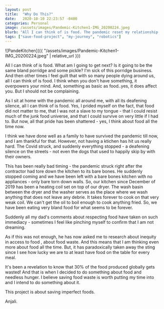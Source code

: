 ```yaml
---
layout: post
title:  "Why Do This?"
date:   2020-10-10 22:23:57 -0400
categories: Personal
image: /assets/images/Pandemic-Kitchen1-IMG_20200224.jpeg
blurb: "All I can think of is food. The pandemic reset my relationship with food..."
tags: ["save-food-project", "my-journey", "robotics"]
---
```


![PandeKitchen]({{ "/assets/images/Pandemic-Kitchen1-IMG_20200224.jpeg" | relative_url }})

All I can think of is food. What am I going to get next? Is it going to be the same bland porridge and some pickle?  I'm sick of this porridge business. And then other times I feel guilt that with so many people dying around us, all I can think of is food. I think when you don't have something, it overpowers your mind. And, something as basic as food..yes, it does affect you. But I should not be complaining.

As I sit at home with the pandemic all around me, with all its deafening silence, all I can think of is food. Yes, I prided myself on the fact, that food did not matter to me, that I was not a slave to my tongue - that I could resist much of the junk food universe, and that I could survive on very little if I had to. But now, all that pride has been shattered - yes, I think about food all the time now. 

I think we have done well as a family to have survived the pandemic till now, and I am thankful for that. However, not having a ktichen has hit us really hard.
The Covid struck, and suddenly everything stopped - a deafening silence on the streets - not even the dogs that used to happily skip by with their owners. 

This has been really bad timing - the pandemic struck right after the contractor had tore down the kitchen to its bare bones. He suddenly stopped coming and we have been left with a bare bones kitchen with no appliances - only bare torn down walls. 
So, our kitchen since December of 2019 has been a heating coil set on top of our dryer. The wash basin between the dryer and the washer serves as the place where we wash anything that does not leave any debrie. It takes forever to cook on that very weak coil. We can't get the oil to boil enough to cook anything fried. So, we have been eating very bland food for what seems to be forever.

Suddenly all my dad's comments about respecting food have taken on such immediacy - sometimes I feel like pinching myself to confirm that I am not dreaming.

As if this was not enough, he has now asked me to research about inequity in access to food , about food waste. And this means that I am thinking even more about food all the time. But, it has paradoxically taken away the sting since I see how lucky we are to at least have food on the table for every meal.

It's been a revelation to know that 30% of the food produced globally gets wasted! And that is when I decided to do something about food and needless hunger. I believe saving food waste is worth putting my time into and I intend to do something about it.

This project is about saving imperfect foods.

Anjali.
